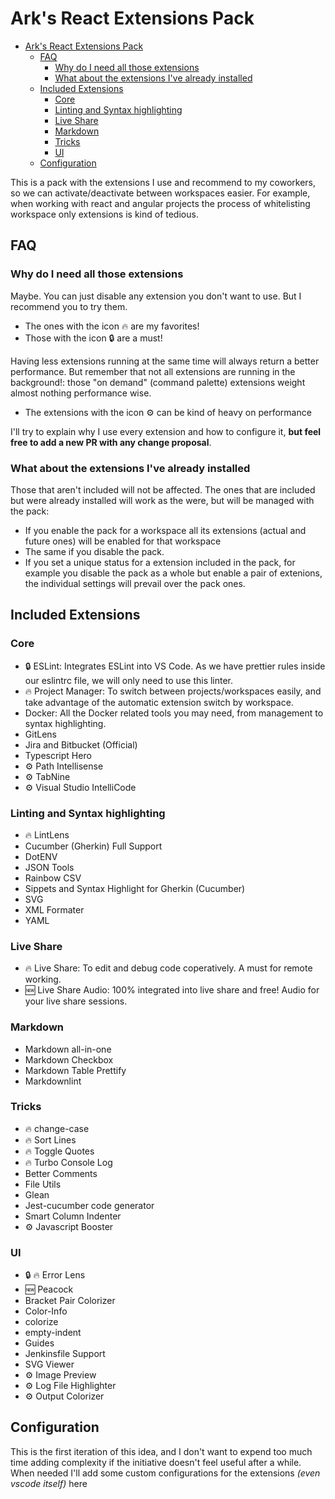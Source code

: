 # Ark's React Extensions Pack

- [Ark's React Extensions Pack](#arks-react-extensions-pack)
  - [FAQ](#faq)
    - [Why do I need all those extensions](#why-do-i-need-all-those-extensions)
    - [What about the extensions I've already installed](#what-about-the-extensions-ive-already-installed)
  - [Included Extensions](#included-extensions)
    - [Core](#core)
    - [Linting and Syntax highlighting](#linting-and-syntax-highlighting)
    - [Live Share](#live-share)
    - [Markdown](#markdown)
    - [Tricks](#tricks)
    - [UI](#ui)
  - [Configuration](#configuration)

This is a pack with the extensions I use and recommend to my coworkers, so we can activate/deactivate between workspaces easier.
For example, when working with react and angular projects the process of whitelisting workspace only extensions is kind of tedious.

## FAQ

### Why do I need all those extensions

Maybe. You can just disable any extension you don't want to use.
But I recommend you to try them.

- The ones with the icon 🔥 are my favorites!
- Those with the icon 🔒 are a must!

Having less extensions running at the same time will always return a better performance.
But remember that not all extensions are running in the background!: those "on demand" (command palette) extensions weight almost nothing performance wise.

- The extensions with the icon ⚙️ can be kind of heavy on performance

I'll try to explain why I use every extension and how to configure it, **but feel free to add a new PR with any change proposal**.

### What about the extensions I've already installed

Those that aren't included will not be affected.
The ones that are included but were already installed will work as the were, but will be managed with the pack:

- If you enable the pack for a workspace all its extensions (actual and future ones) will be enabled for that workspace
- The same if you disable the pack.
- If you set a unique status for a extension included in the pack, for example you disable the pack as a whole but enable a pair of extenions, the individual settings will prevail over the pack ones.

## Included Extensions

### Core

- 🔒 ESLint: Integrates ESLint into VS Code. As we have prettier rules inside our eslintrc file, we will only need to use this linter.
- 🔥 Project Manager: To switch between projects/workspaces easily, and take advantage of the automatic extension switch by workspace.
- Docker: All the Docker related tools you may need, from management to syntax highlighting.
- GitLens
- Jira and Bitbucket (Official)
- Typescript Hero
- ⚙️ Path Intellisense
- ⚙️ TabNine
- ⚙️ Visual Studio IntelliCode

### Linting and Syntax highlighting

- 🔥 LintLens
- Cucumber (Gherkin) Full Support
- DotENV
- JSON Tools
- Rainbow CSV
- Sippets and Syntax Highlight for Gherkin (Cucumber)
- SVG
- XML Formater
- YAML

### Live Share

- 🔥 Live Share: To edit and debug code coperatively. A must for remote working.
- 🆕 Live Share Audio: 100% integrated into live share and free! Audio for your live share sessions.

### Markdown

- Markdown all-in-one
- Markdown Checkbox
- Markdown Table Prettify
- Markdownlint

### Tricks

- 🔥 change-case
- 🔥 Sort Lines
- 🔥 Toggle Quotes
- 🔥 Turbo Console Log
- Better Comments
- File Utils
- Glean
- Jest-cucumber code generator
- Smart Column Indenter
- ⚙️ Javascript Booster

### UI

- 🔒 🔥 Error Lens
- 🆕 Peacock
- Bracket Pair Colorizer
- Color-Info
- colorize
- empty-indent
- Guides
- Jenkinsfile Support
- SVG Viewer
- ⚙️ Image Preview
- ⚙️ Log File Highlighter
- ⚙️ Output Colorizer

## Configuration

This is the first iteration of this idea, and I don't want to expend too much time adding complexity if the initiative doesn't feel useful after a while.
When needed I'll add some custom configurations for the extensions _(even vscode itself)_ here
